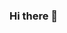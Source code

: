 ### Hi there 👋

<!--
**dropdude/dropdude** is a ✨ _special_ ✨ repository because its `README.md` (this file) appears on your GitHub profile.

Here are some ideas to get you started:

- 🔭 I’m currently working on how to make a website an implement spotify on it.
- 🌱 I’m currently learning how to use nodejs
- 👯 I’m looking to collaborate on future hackathons.
- 🤔 I’m looking for help with alot of stuff.
- 💬 Ask me about Dnd or MTG
- 📫 How to reach me: itsericnguyen.ca@gmail.com
- 😄 Pronouns: he/him
- ⚡ Fun fact: I dropped when I was born.
-->
